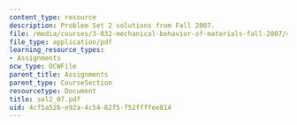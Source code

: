 ```yaml
---
content_type: resource
description: Problem Set 2 solutions from Fall 2007.
file: /media/courses/3-032-mechanical-behavior-of-materials-fall-2007/4cf5a526e92a4c5482f5f52ffffee814_sol2_07.pdf
file_type: application/pdf
learning_resource_types:
- Assignments
ocw_type: OCWFile
parent_title: Assignments
parent_type: CourseSection
resourcetype: Document
title: sol2_07.pdf
uid: 4cf5a526-e92a-4c54-82f5-f52ffffee814
---
```

